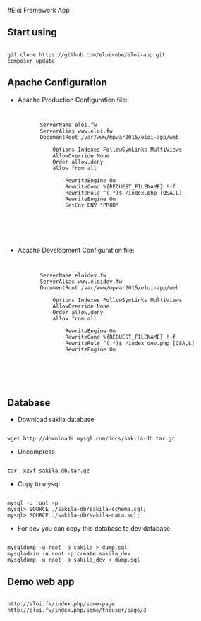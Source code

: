 
#Eloi Framework App

## Start using

<pre><code>
git clone https://github.com/eloirobe/eloi-app.git
composer update
</code></pre>

## Apache Configuration

- Apache Production Configuration file:


    <pre><code>
     <VirtualHost *:80>
         ServerName eloi.fw
         ServerAlias www.eloi.fw
         DocumentRoot /var/www/mpwar2015/eloi-app/web
         <Directory /var/www/mpwar2015/eloi-app/web/>
             Options Indexes FollowSymLinks MultiViews
             AllowOverride None
             Order allow,deny
             allow from all
             <IfModule mod_rewrite.c>
                 RewriteEngine On
                 RewriteCond %{REQUEST_FILENAME} !-f
                 RewriteRule ^(.*)$ /index.php [QSA,L]
                 RewriteEngine On
                 SetEnv ENV "PROD"
            </IfModule>
         </Directory>
     </VirtualHost>
     </code>
    </pre>

- Apache Development Configuration file:

    <pre><code>
     <VirtualHost *:80>
         ServerName eloidev.fw
         ServerAlias www.eloidev.fw
         DocumentRoot /var/www/mpwar2015/eloi-app/web
         <Directory /var/www/mpwar2015/eloi-app/web/>
             Options Indexes FollowSymLinks MultiViews
             AllowOverride None
             Order allow,deny
             allow from all
             <IfModule mod_rewrite.c>
                 RewriteEngine On
                 RewriteCond %{REQUEST_FILENAME} !-f
                 RewriteRule ^(.*)$ /index_dev.php [QSA,L]
                 RewriteEngine On
            </IfModule>
         </Directory>
     </VirtualHost>
     </code>
    </pre>

## Database

- Download sakila database
<pre><code>
wget http://downloads.mysql.com/docs/sakila-db.tar.gz
</pre></code>

- Uncompress
<pre><code>
tar -xzvf sakila-db.tar.gz
</pre></code>

- Copy to mysql
<pre><code>
mysql -u root -p
mysql> SOURCE ./sakila-db/sakila-schema.sql;
mysql> SOURCE ./sakila-db/sakila-data.sql;
</code></pre>

- For dev you can copy this database to dev database
<pre><code>
mysqldump -u root -p sakila > dump.sql
mysqladmin -u root -p create sakila_dev
mysqldump -u root -p sakila_dev < dump.sql 
</code></pre>

## Demo web app
<pre><code>
http://eloi.fw/index.php/some-page
http://eloi.fw/index.php/some/theuser/page/3
</code></pre>
